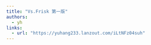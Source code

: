 ```yaml
---
title: "Vs.Frisk 第一版"
authors:
  - yh
links:
  - url: "https://yuhang233.lanzout.com/iLtNFz04suh"
---
```

